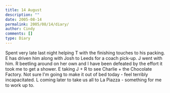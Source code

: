 ```yaml
---
title: 14 August
description: ""
date: 2005-08-14
permalink: 2005/08/14/diary/
author: Cindy
comments: []
type: Diary
---
```


Spent very late last night helping T with the finishing touches to his packing. E has driven him along with Josh to Leeds for a coach pick-up. J went with him. R beetling around on her own and I have been defeated by the effort it took me to get a shower. E taking J + R to see Charlie + the Chocolate Factory. Not sure I'm going to make it out of bed today - feel terribly incapacitated. L coming later to take us all to La Piazza - something for me to work up to.
